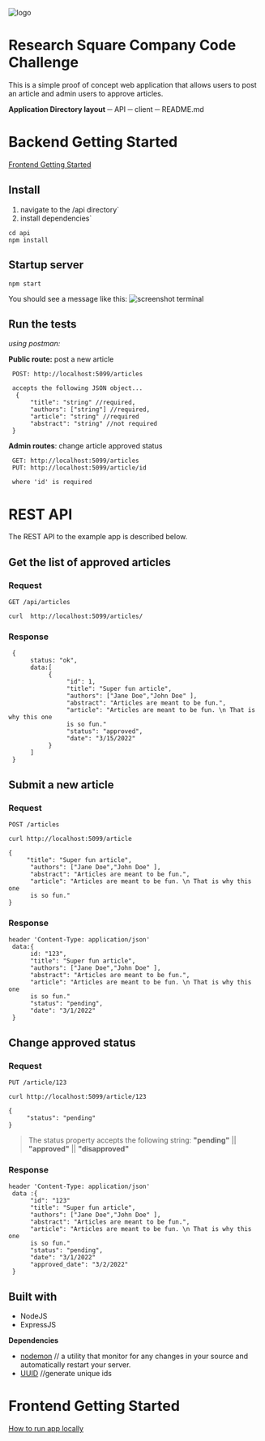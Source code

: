 ![logo](https://uploads-ssl.webflow.com/5f3420025b90061b5a79e42e/5f4d114e0536dc4e82e0162f_rs-logo-company.svg)

# Research Square Company Code Challenge

This is a simple proof of concept web application that allows users to post an article and admin users to approve articles.

**Application Directory layout**
─ API
─ client
─ README.md

# Backend Getting Started

[Frontend Getting Started](./client/README.md)

## Install

1. navigate to the /api directory`
2. install dependencies`

```shell
cd api
npm install
```

## Startup server

```shell
npm start
```

You should see a message like this:
![screenshot terminal](https://i.imgur.com/zrVHqCp.png)

## Run the tests

_using postman:_

**Public route:** post a new article

     POST: http://localhost:5099/articles

     accepts the following JSON object...
      {
          "title": "string" //required,
          "authors": ["string"] //required,
          "article": "string" //required
          "abstract": "string" //not required
     }

**Admin routes**: change article approved status

     GET: http://localhost:5099/articles
     PUT: http://localhost:5099/article/id

     where 'id' is required

# REST API

The REST API to the example app is described below.

## Get the list of approved articles

### Request

`GET /api/articles`

    curl  http://localhost:5099/articles/

### Response

     {
          status: "ok",
          data:[
               {
                    "id": 1,
                    "title": "Super fun article",
                    "authors": ["Jane Doe","John Doe" ],
                    "abstract": "Articles are meant to be fun.",
                    "article": "Articles are meant to be fun. \n That is why this one
                    is so fun."
                    "status": "approved",
                    "date": "3/15/2022"
               }
          ]
     }

## Submit a new article

### Request

`POST /articles`

    curl http://localhost:5099/article

    {
         "title": "Super fun article",
          "authors": ["Jane Doe","John Doe" ],
          "abstract": "Articles are meant to be fun.",
          "article": "Articles are meant to be fun. \n That is why this one
          is so fun."
    }

### Response

    header 'Content-Type: application/json'
     data:{
          id: "123",
          "title": "Super fun article",
          "authors": ["Jane Doe","John Doe" ],
          "abstract": "Articles are meant to be fun.",
          "article": "Articles are meant to be fun. \n That is why this one
          is so fun."
          "status": "pending",
          "date": "3/1/2022"
     }

## Change approved status

### Request

`PUT /article/123`

    curl http://localhost:5099/article/123

    {
         "status": "pending"
    }

> The status property accepts the following string: **"pending"** || **"approved"** || **"disapproved"**

### Response

    header 'Content-Type: application/json'
     data :{
          "id": "123"
          "title": "Super fun article",
          "authors": ["Jane Doe","John Doe" ],
          "abstract": "Articles are meant to be fun.",
          "article": "Articles are meant to be fun. \n That is why this one
          is so fun."
          "status": "pending",
          "date": "3/1/2022"
          "approved_date": "3/2/2022"
     }

## Built with

- NodeJS
- ExpressJS

**Dependencies**

- <a href="https://nodemon.io/">nodemon</a> // a utility that monitor for any changes in your source and automatically restart your server.
- <a href="https://github.com/uuidjs/uuid#readme">UUID</a> //generate unique ids

# Frontend Getting Started

[How to run app locally](./client/README.md)
